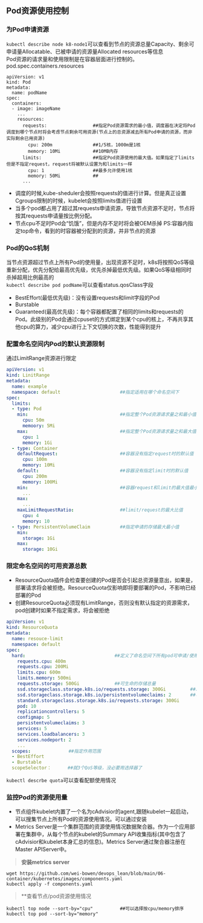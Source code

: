 ## Pod资源使用控制
### 为Pod申请资源
`kubectl describe node k8-node1`可以查看到节点的资源总量Capacity、剩余可申请量Allocatable、已被申请的资源量Allocated resources等信息<br>
Pod资源的请求量和使用限制是在容器层面进行控制的。pod.spec.containers.resources
```
apiVersion: v1
kind: Pod
metadata:
  name: podName
spec:
  containers:
  - image: imageName
    ...
    resources:
      requests:                 ##指定Pod资源需求的最小值，调度器在决定将Pod调度到哪个节点时将会考虑节点剩余可用资源(节点上的总资源减去所有Pod申请的资源，而非实际剩余已用资源)
        cpu: 200m               ##1/5核，1000m是1核
        memory: 10Mi            ##10MB内存
      limits:                   ##指定Pod资源使用的最大值。如果指定了limits但是不指定request，request将被默认设置为和limits一样
        cpu: 1                  ##最多允许使用1核
        memory: 50Mi            ##
      ...
```
- 调度的时候,kube-sheduler会按照requests的值进行计算。但是真正设置Cgroups限制的时候，kubelet会按照limits值进行设置
- 当多个pod都占用了超过其requests申请资源，导致节点资源不足时，节点将按其requests申请量按比例分配。
- 节点cpu不足时Pod会“饥饿”，但是内存不足时将会被OEM杀掉
PS:容器内指定top命令，看到的时容器被分配到的资源，并非节点的资源
### Pod的QoS机制
当节点资源超过节点上所有Pod的使用量，出现资源不足时，k8s将按照QoS等级重新分配，优先分配给最高优先级，优先杀掉最低优先级。如果QoS等级相同时杀掉超用比例最高的<br>
`kubectl describe pod podName`可以查看status.qosClass字段
- BestEffort(最低优先级)：没有设置requests和limit字段的Pod
- Burstable
- Guaranteed(最高优先级)：每个容器都配置了相同的limits和requests的Pod。此级别的Pod会通过cpuset的方式绑定到某个cpu的核上，不再共享其他cpu的算力，减少cpu进行上下文切换的次数，性能得到提升
### 配置命名空间内Pod的默认资源限制
通过LimitRange资源进行限定
```yaml
apiVersion: v1
kind: LinitRange
metadata:
  name: example
  namespace: default                      ##指定适用在哪个命名空间下
spec:
  limits:
  - type: Pod
    min:                                  ##指定整个Pod资源请求量之和最小值
      cpu: 50m
      memoory: 5Mi
    max:                                  ##指定整个Pod资源请求量之和最大值
      cpu: 1
      memory: 1Gi
  - type: Container
    defaultRequest:                       ##容器没有指定request时的默认值
      cpu: 100m
      memory: 10Mi
    default:                              ##容器没有指定limit时的默认值
      cpu: 200m
      memory: 100Mi
    min:                                  ##容器request和limit的最大值最小值
      ...
    max:
      ...
    maxLimitRequestRatio:                 ##limit/request的最大比值
      cpu: 4
      memory: 10
  - type: PersistentVolumeClaim           ##指定申请的存储最大最小值
    min:
      storage: 1Gi
    max:
      storage: 10Gi 
```
### 限定命名空间的可用资源总数
- ResourceQuota插件会检查要创建的Pod是否会引起总资源量意出，如果是，部署请求将会被拒绝。ResourceQuota仅影响即将要部署的Pod，不影响已经部署的Pod
- 创建ResourceQuota必须现有LimitRange，否则没有默认指定的资源需求，pod创建时如果不指定需求，将会被拒绝
```yaml
apiVersion: v1
kind: ResourceQuota
metadata:
  name: resouce-limit
  namespace: default
spec:
  hard:                                 ##定义了命名空间下所有pod可申请/使用的资源总量
    requests.cpu: 400m
    requests.cpu: 200Mi
    limits.cpu: 600m
    limits.memory: 500mi
    requests.storage: 500Gi             ##可生命的存储总量
    ssd.storageclass.storage.k8s.io/requests.storage: 300Gi         ##以ssd命名的StorageClass的可申请的存储量
    ssd.storageclass.storage.k8s.io/persistentvolumeclaims: 2       ##可申请的pvc数量
    standard.storageclass.storage.k8s.io/requests.storage: 300Gi
    pod: 10
    replicationcontrollers: 5
    configmap: 5
    persistentvolumeclaims: 3
    services: 5
    services.loadbalancers: 3
    services.nodeport: 2
    ...
  scopes:              ##指定作用范围
  - BestEffort  
  - Burstable
  scopeSelector：      ##就3个QoS等级，没必要用选择器了
```
`kubectl descrbe quota`可以查看配额使用情况
### 监控Pod的资源使用量
- 节点组件kubelet内置了一个名为cAdvisior的agent,跟随kubelet一起启动，可以搜集节点上所有Pod的资源使用情况。可以通过安装
- Metrics Server是一个集群范围的资源使用情况数据聚合器。作为一个应用部署在集群中，从每个节点的kubelet的Summary API收集指标(其中包含了cAdvisior和kubelet本身汇总的信息)。Metrics Server通过聚合器注册在Master APIServer中。
>**安装metrics server**
```shell
wget https://github.com/wei-bowen/devops_lean/blob/main/06-container/kubernetes/images/components.yaml
kubectl apply -f components.yaml
```
>**查看节点/pod资源使用情况
```shell
kubectl top node --sort-by="cpu"          ##可以选择按cpu/memory排序
kubectl top pod --sort-by="memory"        
```


